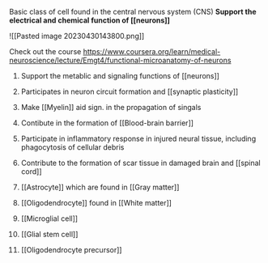 Basic class of cell found in the central nervous system (CNS)
**Support the electrical and chemical function of [[neurons]]**

![[Pasted image 20230430143800.png]]

Check out the course
https://www.coursera.org/learn/medical-neuroscience/lecture/Emgt4/functional-microanatomy-of-neurons 


1. Support the metablic and signaling functions of [[neurons]]
2. Participates in neuron circuit formation and [[synaptic plasticity]]
3. Make [[Myelin]] aid sign.  in the propagation of singals
4. Contibute in the formation of [[Blood-brain barrier]]
5. Participate in inflammatory  response in injured neural tissue, including phagocytosis of cellular debris
6. Contribute to the formation of scar tissue in damaged brain and [[spinal cord]]

1. [[Astrocyte]] which are found in [[Gray matter]]
2. [[Oligodendrocyte]] found in [[White matter]]
3. [[Microglial cell]] 
4. [[Glial stem cell]] 
5. [[Oligodendrocyte precursor]]